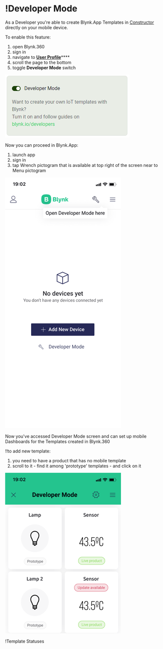 # !Developer Mode

As a Developer you're able to create Blynk.App Templates in [Constructor](constructor.md) directly on your mobile device.  
  
To enable this feature: 

1. open Blynk.360 
2. sign in
3. navigate to [**User Profile**](../web-dashboard/for-developers/user-profile.md)\*\*\*\*
4. scroll the page to the bottom
5. toggle **Developer Mode** switch

![](../.gitbook/assets/dev_mode_on.png)

Now you can proceed in Blynk.App:

1. launch app
2. sign in
3. tap Wrench pictogram that is available at top right of the screen near to Menu pictogram

![](../.gitbook/assets/wrench.png)

Now you've accessed Developer Mode screen and can set up mobile Dashboards for the Templates created in Blynk.360  


!!to add new template:

1. you need to have a product that has no mobile template
2. scroll to it - find it among 'prototype' templates - and click on it

![](../.gitbook/assets/dev-mode-on-first-time.png)

!Template Statuses



